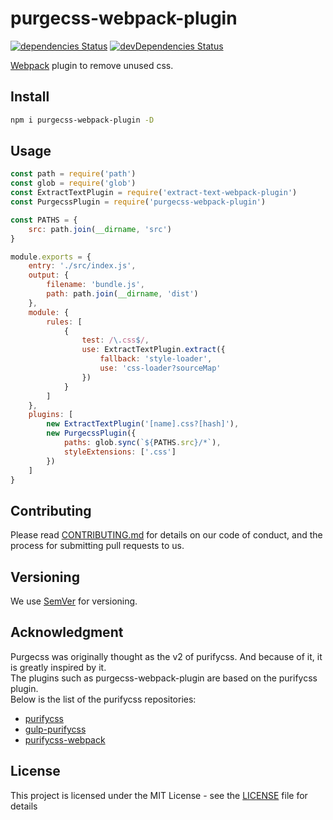 # purgecss-webpack-plugin  
<!-- [![Build Status](https://travis-ci.org/FullHuman/purgecss-webpack-plugin.svg?branch=master)](https://travis-ci.org/FullHuman/purgecss-webpack-plugin)
[![CircleCi](https://circleci.com/gh/FullHuman/purgecss-webpack-plugin/tree/master.svg?style=shield)]()  -->
[![dependencies Status](https://david-dm.org/fullhuman/purgecss-webpack-plugin/status.svg)](https://david-dm.org/fullhuman/purgecss-webpack-plugin)
[![devDependencies Status](https://david-dm.org/fullhuman/purgecss-webpack-plugin/dev-status.svg)](https://david-dm.org/fullhuman/purgecss-webpack-plugin?type=dev)

[Webpack](https://github.com/webpack/webpack) plugin to remove unused css.

## Install

```sh
npm i purgecss-webpack-plugin -D
```

## Usage

```js
const path = require('path')
const glob = require('glob')
const ExtractTextPlugin = require('extract-text-webpack-plugin')
const PurgecssPlugin = require('purgecss-webpack-plugin')

const PATHS = {
    src: path.join(__dirname, 'src')
}

module.exports = {
    entry: './src/index.js',
    output: {
        filename: 'bundle.js',
        path: path.join(__dirname, 'dist')
    },
    module: {
        rules: [
            {
                test: /\.css$/,
                use: ExtractTextPlugin.extract({
                    fallback: 'style-loader',
                    use: 'css-loader?sourceMap'
                })
            }
        ]
    },
    plugins: [
        new ExtractTextPlugin('[name].css?[hash]'),
        new PurgecssPlugin({
            paths: glob.sync(`${PATHS.src}/*`),
            styleExtensions: ['.css']
        })
    ]
}
```

## Contributing

Please read [CONTRIBUTING.md](./.github/CONTRIBUTING.md) for details on our code of conduct, and the process for submitting pull requests to us.

## Versioning

We use [SemVer](http://semver.org/) for versioning. 


## Acknowledgment

Purgecss was originally thought as the v2 of purifycss. And because of it, it is greatly inspired by it.  
The plugins such as purgecss-webpack-plugin are based on the purifycss plugin.   
Below is the list of the purifycss repositories:  
- [purifycss](https://github.com/purifycss/purifycss)
- [gulp-purifycss](https://github.com/purifycss/gulp-purifycss)
- [purifycss-webpack](https://github.com/webpack-contrib/purifycss-webpack)

## License

This project is licensed under the MIT License - see the [LICENSE](LICENSE) file for details

